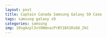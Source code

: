 ```yaml
---
layout: post
title: Captain Canada Samsung Galaxy S9 Case
tags: samsung galaxy s9
categories: samsung
img: 10sgAzpl3vtONmnacPrBY28X1RsQ4_2kC
---
```

